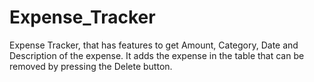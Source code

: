 # Expense_Tracker
Expense Tracker, that has features to get Amount, Category, Date and Description of the expense. It adds the expense in the table that can be removed by pressing the Delete button.
